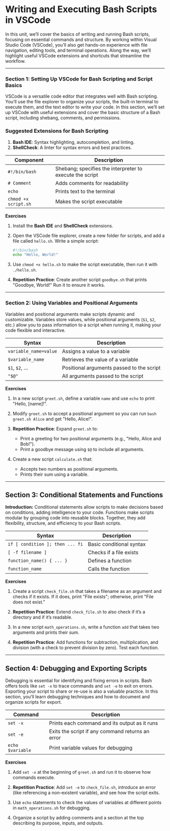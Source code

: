 # Writing and Executing Bash Scripts in VSCode

In this unit, we’ll cover the basics of writing and running Bash scripts, focusing on essential commands and structure. By working within Visual Studio Code (VSCode), you’ll also get hands-on experience with file navigation, editing tools, and terminal operations. Along the way, we’ll highlight useful VSCode extensions and shortcuts that streamline the workflow.


---


### Section 1: Setting Up VSCode for Bash Scripting and Script Basics

VSCode is a versatile code editor that integrates well with Bash scripting. You’ll use the file explorer to organize your scripts, the built-in terminal to execute them, and the text editor to write your code. In this section, we’ll set up VSCode with useful extensions and cover the basic structure of a Bash script, including shebang, comments, and permissions.

### Suggested Extensions for Bash Scripting

1. **Bash IDE**: Syntax highlighting, autocompletion, and linting.
2. **ShellCheck**: A linter for syntax errors and best practices.

| Component             | Description                                                  |
|-----------------------|--------------------------------------------------------------|
| `#!/bin/bash`         | Shebang; specifies the interpreter to execute the script     |
| `# Comment`           | Adds comments for readability                                |
| `echo`                | Prints text to the terminal                                  |
| `chmod +x script.sh`  | Makes the script executable                                  |

**Exercises**

1. Install the **Bash IDE** and **ShellCheck** extensions.

2. Open the VSCode file explorer, create a new folder for scripts, and add a file called `hello.sh`. Write a simple script:
   ```bash
   #!/bin/bash
   echo "Hello, World!"
   ```

3. Use `chmod +x hello.sh` to make the script executable, then run it with `./hello.sh`.

4. **Repetition Practice**: Create another script `goodbye.sh` that prints "Goodbye, World!" Run it to ensure it works.

---

### Section 2: Using Variables and Positional Arguments

Variables and positional arguments make scripts dynamic and customizable. Variables store values, while positional arguments (`$1`, `$2`, etc.) allow you to pass information to a script when running it, making your code flexible and interactive.

| Syntax                           | Description                                      |
|----------------------------------|--------------------------------------------------|
| `variable_name=value`            | Assigns a value to a variable                    |
| `$variable_name`                 | Retrieves the value of a variable                |
| `$1`, `$2`, …                    | Positional arguments passed to the script        |
| `"$@"`                           | All arguments passed to the script               |

**Exercises**

1. In a new script `greet.sh`, define a variable `name` and use `echo` to print "Hello, [name]!".

2. Modify `greet.sh` to accept a positional argument so you can run `bash greet.sh Alice` and get "Hello, Alice!".

3. **Repetition Practice**: Expand `greet.sh` to:
   - Print a greeting for two positional arguments (e.g., "Hello, Alice and Bob!").
   - Print a goodbye message using `$@` to include all arguments.

4. Create a new script `calculate.sh` that:
   - Accepts two numbers as positional arguments.
   - Prints their sum using a variable.

---

## Section 3: Conditional Statements and Functions

**Introduction:** Conditional statements allow scripts to make decisions based on conditions, adding intelligence to your code. Functions make scripts modular by grouping code into reusable blocks. Together, they add flexibility, structure, and efficiency to your Bash scripts.

| Syntax                        | Description                                      |
|-------------------------------|--------------------------------------------------|
| `if [ condition ]; then ... fi` | Basic conditional syntax                      |
| `[ -f filename ]`             | Checks if a file exists                          |
| `function_name() { ... }`     | Defines a function                               |
| `function_name`               | Calls the function                               |

**Exercises**

1. Create a script `check_file.sh` that takes a filename as an argument and checks if it exists. If it does, print "File exists"; otherwise, print "File does not exist."

2. **Repetition Practice**: Extend `check_file.sh` to also check if it’s a directory and if it’s readable.

3. In a new script `math_operations.sh`, write a function `add` that takes two arguments and prints their sum.

4. **Repetition Practice**: Add functions for subtraction, multiplication, and division (with a check to prevent division by zero). Test each function.

---

## Section 4: Debugging and Exporting Scripts

Debugging is essential for identifying and fixing errors in scripts. Bash offers tools like `set -x` to trace commands and `set -e` to exit on errors. Exporting your script to share or re-use is also a valuable practice. In this section, you’ll learn debugging techniques and how to document and organize scripts for export.

| Command                  | Description                                         |
|--------------------------|-----------------------------------------------------|
| `set -x`                 | Prints each command and its output as it runs       |
| `set -e`                 | Exits the script if any command returns an error    |
| `echo $variable`         | Print variable values for debugging                 |



**Exercises**



1. Add `set -x` at the beginning of `greet.sh` and run it to observe how commands execute.


2. **Repetition Practice**: Add `set -e` to `check_file.sh`, introduce an error (like referencing a non-existent variable), and see how the script exits.


3. Use `echo` statements to check the values of variables at different points in `math_operations.sh` for debugging.


4. Organize a script by adding comments and a section at the top describing its purpose, inputs, and outputs.
